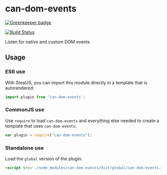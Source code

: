 # can-dom-events

[![Greenkeeper badge](https://badges.greenkeeper.io/canjs/can-dom-events.svg)](https://greenkeeper.io/)

[![Build Status](https://travis-ci.org/canjs/can-dom-events.png?branch=master)](https://travis-ci.org/canjs/can-dom-events)

Listen for native and custom DOM events

## Usage

### ES6 use

With StealJS, you can import this module directly in a template that is autorendered:

```js
import plugin from 'can-dom-events';
```

### CommonJS use

Use `require` to load `can-dom-events` and everything else
needed to create a template that uses `can-dom-events`:

```js
var plugin = require("can-dom-events");
```

### Standalone use

Load the `global` version of the plugin:

```html
<script src='./node_modules/can-dom-events/dist/global/can-dom-events.js'></script>
```
